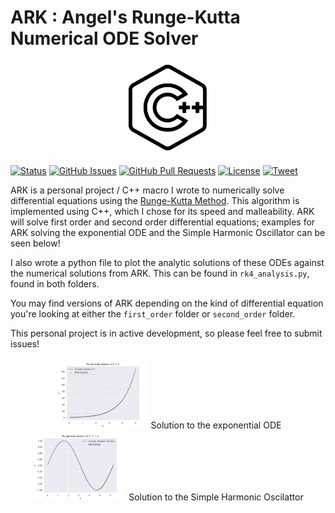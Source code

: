 # ARK : Angel's Runge-Kutta Numerical ODE Solver
<div align="center">
    <img src=img/cpp.png width = 150>
</div>

  [![Status](https://img.shields.io/badge/status-active-success.svg)]()
  [![GitHub Issues](https://img.shields.io/github/issues/isoleph/cpp_crash)](https://github.com/isoleph/cpp_crash/issues)
  [![GitHub Pull Requests](https://img.shields.io/github/issues-pr/isoleph/cpp_crash.svg)](https://github.com/isoleph/cpp_crash/pulls)
  [![License](https://img.shields.io/badge/license-MIT-blue.svg)](/LICENSE)
  [![Tweet](https://img.shields.io/twitter/url/https/shields.io.svg?style=social)](https://twitter.com/risvoi)

ARK is a personal project / C++ macro I wrote to numerically solve differential equations using the [Runge-Kutta Method](https://en.wikipedia.org/wiki/Runge–Kutta_methods). This algorithm is implemented using C++, which I chose for its speed and malleability. ARK will solve first order and second order differential equations; examples for ARK solving the exponential ODE and the Simple Harmonic Oscillator can be seen below!

I also wrote a python file to plot the analytic solutions of these ODEs against the numerical solutions from ARK. This can be found in `rk4_analysis.py`, found in both folders.

You may find versions of ARK depending on the kind of differential equation you're looking at either the `first_order` folder or `second_order` folder. 

This personal project is in active development, so please feel free to submit issues! 

<div align="center">
    <img src=img/exp.svg width = 150>
    Solution to the exponential ODE
</div>

<div align="center">
    <img src=img/sho.svg width= 150>
    Solution to the Simple Harmonic Oscilattor
</div>
